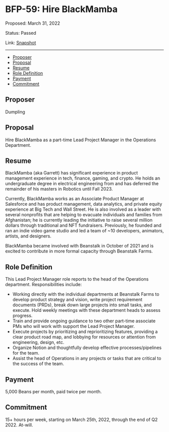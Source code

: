 # BFP-59: Hire BlackMamba

Proposed: March 31, 2022

Status: Passed

Link: [Snapshot](https://snapshot.org/#/beanstalkfarms.eth/proposal/0x0bb25157a023c6705f3e85973502f8fc7380e3b85d05253de1d4c08f5f25a9c2)

---

- [Proposer](#proposer)
- [Proposal](#proposal)
- [Resume](#resume)
- [Role Definition](#role-definition)
- [Payment](#payment)
- [Commitment](#commitment)

## Proposer

Dumpling

## Proposal

Hire BlackMamba as a part-time Lead Project Manager in the Operations Department.

## Resume

BlackMamba (aka Garrett) has significant experience in product management experience in tech, finance, gaming, and crypto. He holds an undergraduate degree in electrical engineering from and has deferred the remainder of his masters in Robotics until Fall 2023. 

Currently, BlackMamba works as an Associate Product Manager at Salesforce and has product management, data analytics, and private equity experience at Big Tech and Wall Street. He is also involved as a leader with several nonprofits that are helping to evacuate individuals and families from Afghanistan; he is currently leading the initiative to raise several million dollars through traditional and NFT fundraisers. Previously, he founded and ran an indie video game studio and led a team of ~10 developers, animators, artists, and designers. 

BlackMamba became involved with Beanstalk in October of 2021 and is excited to contribute in more formal capacity through Beanstalk Farms. 

## Role Definition

This Lead Project Manager role reports to the head of the Operations department. Responsibilities include:

- Working directly with the individual departments at Beanstalk Farms to develop product strategy and vision, write project requirement documents (PRDs), break down large projects into small tasks, and execute. Hold weekly meetings with these department heads to assess progress.
- Train and provide ongoing guidance to two other part-time associate PMs who will work with support the Lead Project Manager.
- Execute projects by prioritizing and reprioritizing features, providing a clear product road map, and lobbying for resources or attention from engineering, design, etc.
- Organize Notion and thoughtfully develop effective processes/pipelines for the team.
- Assist the head of Operations in any projects or tasks that are critical to the success of the team.

## Payment

5,000 Beans per month, paid twice per month. 

## Commitment

15+ hours per week, starting on March 25th, 2022, through the end of Q2 2022. At-will.
